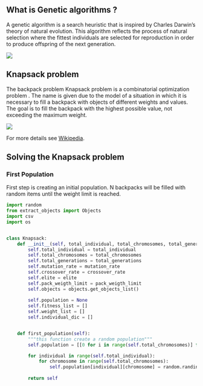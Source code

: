 <h2>What is Genetic algorithms ?</h2>

A genetic algorithm is a search heuristic that is inspired by Charles Darwin’s theory of natural evolution. This algorithm reflects the process of natural selection where the fittest individuals are selected for reproduction in order to produce offspring of the next generation.



<a href='https://pastmike.com/what-is-a-genetic-algorithm/'>
  <img src='https://pastmike.com/wp-content/uploads/2018/08/genetic.png' >
</a>



## Knapsack problem

The backpack problem Knapsack problem is a combinatorial optimization problem . The name is given due to the model of a situation in which it is necessary to fill a backpack with objects of different weights and values. The goal is to fill the backpack with the highest possible value, not exceeding the maximum weight.


<a href='https://medium.com/bigdatarepublic/genetic-algorithms-in-practice-63bcdc552fbf'>
  <img src='https://miro.medium.com/max/682/0*Um3SJ8TMyxZSRZjY.png'>
</a>


For more details see [Wikipedia](https://en.wikipedia.org/wiki/Knapsack_problem).


## Solving the Knapsack problem

### First Population

First step is creating an initial population. N backpacks will be filled with random items until the weight limit is reached.

```python
import random
from extract_objects import Objects
import csv
import os


class Knapsack:
    def __init__(self, total_individual, total_chromosomes, total_generations, mutation_rate, crossover_rate, elite,  pack_weigth_limit, objects):
        self.total_individual = total_individual
        self.total_chromosomes = total_chromosomes
        self.total_generations = total_generations
        self.mutation_rate = mutation_rate
        self.crossover_rate = crossover_rate
        self.elite = elite
        self.pack_weigth_limit = pack_weigth_limit
        self.objects = objects.get_objects_list()
        
        self.population = None
        self.fitness_list = []
        self.weight_list = []
        self.individual_dic = []


    def first_population(self):
        """this function create a random population"""
        self.population = [[0 for i in range(self.total_chromosomes)] for i in range(self.total_individual)]

        for individual in range(self.total_individual):
            for chromosome in range(self.total_chromosomes):
                self.population[individual][chromosome] = random.randint(0, 1)
            
        return self
```


